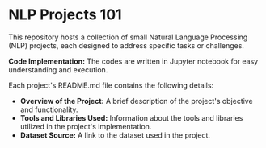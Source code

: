 # NLP Projects 101

This repository hosts a collection of small Natural Language Processing (NLP) projects, each designed to address specific tasks or challenges.

**Code Implementation:** The codes are written in Jupyter notebook for easy understanding and execution.

Each project's README.md file contains the following details:

- **Overview of the Project:** A brief description of the project's objective and functionality.
- **Tools and Libraries Used:** Information about the tools and libraries utilized in the project's implementation.
- **Dataset Source:** A link to the dataset used in the project.
